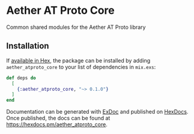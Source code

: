 # Aether AT Proto Core

Common shared modules for the Aether AT Proto library

## Installation

If [available in Hex](https://hex.pm/docs/publish), the package can be installed
by adding `aether_atproto_core` to your list of dependencies in `mix.exs`:

```elixir
def deps do
  [
    {:aether_atproto_core, "~> 0.1.0"}
  ]
end
```

Documentation can be generated with [ExDoc](https://github.com/elixir-lang/ex_doc)
and published on [HexDocs](https://hexdocs.pm). Once published, the docs can
be found at <https://hexdocs.pm/aether_atproto_core>.
